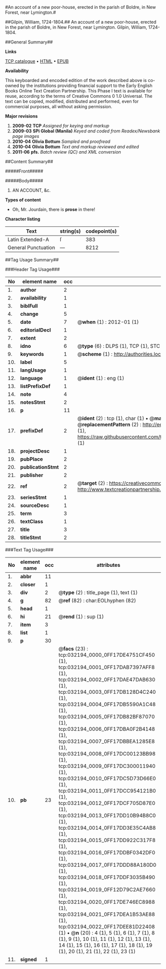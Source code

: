 #An account of a new poor-house, erected in the parish of Boldre, in New Forest, near Lymington.#

##Gilpin, William, 1724-1804.##
An account of a new poor-house, erected in the parish of Boldre, in New Forest, near Lymington.
Gilpin, William, 1724-1804.

##General Summary##

**Links**

[TCP catalogue](http://www.ota.ox.ac.uk/tcp/)  • 
[HTML](http://tei.it.ox.ac.uk/tcp/Texts-HTML/free/N24/N24338.html)  • 
[EPUB](http://tei.it.ox.ac.uk/tcp/Texts-EPUB/free/N24/N24338.epub)

**Availability**

This keyboarded and encoded edition of the
	       work described above is co-owned by the institutions
	       providing financial support to the Early English Books
	       Online Text Creation Partnership. This Phase I text is
	       available for reuse, according to the terms of Creative
	       Commons 0 1.0 Universal. The text can be copied,
	       modified, distributed and performed, even for
	       commercial purposes, all without asking permission.

**Major revisions**

1. __2009-02__ __TCP__ *Assigned for keying and markup*
1. __2009-03__ __SPi Global (Manila)__ *Keyed and coded from Readex/Newsbank page images*
1. __2010-04__ __Olivia Bottum__ *Sampled and proofread*
1. __2010-04__ __Olivia Bottum__ *Text and markup reviewed and edited*
1. __2011-06__ __pfs.__ *Batch review (QC) and XML conversion*

##Content Summary##

#####Front#####

#####Body#####

1. AN ACCOUNT, &c.

**Types of content**

  * Oh, Mr. Jourdain, there is **prose** in there!

**Character listing**


|Text|string(s)|codepoint(s)|
|---|---|---|
|Latin Extended-A|ſ|383|
|General Punctuation|—|8212|

##Tag Usage Summary##

###Header Tag Usage###

|No|element name|occ|attributes|
|---|---|---|---|
|1.|__author__|2||
|2.|__availability__|1||
|3.|__biblFull__|1||
|4.|__change__|5||
|5.|__date__|7| @__when__ (1) : 2012-01 (1)|
|6.|__editorialDecl__|1||
|7.|__extent__|2||
|8.|__idno__|6| @__type__ (6) : DLPS (1), TCP (1), STC (1), NOTIS (1), IMAGE-SET (1), EVANS-CITATION (1)|
|9.|__keywords__|1| @__scheme__ (1) : http://authorities.loc.gov/ (1)|
|10.|__label__|5||
|11.|__langUsage__|1||
|12.|__language__|1| @__ident__ (1) : eng (1)|
|13.|__listPrefixDef__|1||
|14.|__note__|4||
|15.|__notesStmt__|2||
|16.|__p__|11||
|17.|__prefixDef__|2| @__ident__ (2) : tcp (1), char (1)  •  @__matchPattern__ (2) : ([0-9\-]+):([0-9IVX]+) (1), (.+) (1)  •  @__replacementPattern__ (2) : http://eebo.chadwyck.com/downloadtiff?vid=$1&page=$2 (1), https://raw.githubusercontent.com/textcreationpartnership/Texts/master/tcpchars.xml#$1 (1)|
|18.|__projectDesc__|1||
|19.|__pubPlace__|2||
|20.|__publicationStmt__|2||
|21.|__publisher__|2||
|22.|__ref__|2| @__target__ (2) : https://creativecommons.org/publicdomain/zero/1.0/ (1), http://www.textcreationpartnership.org/docs/. (1)|
|23.|__seriesStmt__|1||
|24.|__sourceDesc__|1||
|25.|__term__|3||
|26.|__textClass__|1||
|27.|__title__|3||
|28.|__titleStmt__|2||


###Text Tag Usage###

|No|element name|occ|attributes|
|---|---|---|---|
|1.|__abbr__|11||
|2.|__closer__|1||
|3.|__div__|2| @__type__ (2) : title_page (1), text (1)|
|4.|__g__|82| @__ref__ (82) : char:EOLhyphen (82)|
|5.|__head__|1||
|6.|__hi__|21| @__rend__ (1) : sup (1)|
|7.|__item__|3||
|8.|__list__|1||
|9.|__p__|30||
|10.|__pb__|23| @__facs__ (23) : tcp:032194_0000_0FF17DE4751CF450 (1), tcp:032194_0001_0FF17DAB7397AFF8 (1), tcp:032194_0002_0FF17DAE47DAB630 (1), tcp:032194_0003_0FF17DB128D4C240 (1), tcp:032194_0004_0FF17DB5590A1C48 (1), tcp:032194_0005_0FF17DB82BF87070 (1), tcp:032194_0006_0FF17DBA0F2B4148 (1), tcp:032194_0007_0FF17DBBEA1285E8 (1), tcp:032194_0008_0FF17DC00123BB98 (1), tcp:032194_0009_0FF17DC300011940 (1), tcp:032194_0010_0FF17DC5D73D66E0 (1), tcp:032194_0011_0FF17DCC954121B0 (1), tcp:032194_0012_0FF17DCF705D87E0 (1), tcp:032194_0013_0FF17DD10B94B8C0 (1), tcp:032194_0014_0FF17DD3E35C4AB8 (1), tcp:032194_0015_0FF17DD922C317F8 (1), tcp:032194_0016_0FF17DDBF0342DF0 (1), tcp:032194_0017_0FF17DDD88A180D0 (1), tcp:032194_0018_0FF17DDF3035B490 (1), tcp:032194_0019_0FF12D79C2AE7660 (1), tcp:032194_0020_0FF17DE746EC8988 (1), tcp:032194_0021_0FF17DEA1B53AE88 (1), tcp:032194_0022_0FF17DEE81D22408 (1)  •  @__n__ (20) : 4 (1), 5 (1), 6 (1), 7 (1), 8 (1), 9 (1), 10 (1), 11 (1), 12 (1), 13 (1), 14 (1), 15 (1), 16 (1), 17 (1), 18 (1), 19 (1), 20 (1), 21 (1), 22 (1), 23 (1)|
|11.|__signed__|1||
